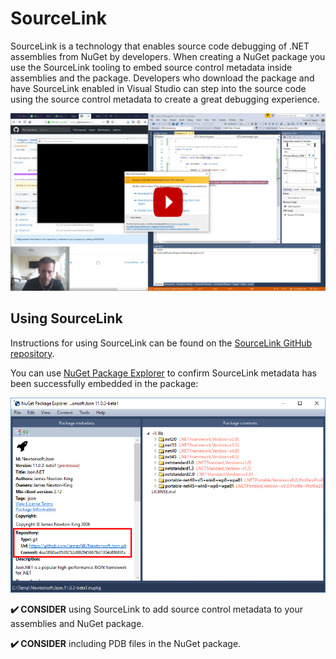 # SourceLink

SourceLink is a technology that enables source code debugging of .NET assemblies from NuGet by developers. When creating a NuGet package you use the SourceLink tooling to embed source control metadata inside assemblies and the package. Developers who download the package and have SourceLink enabled in Visual Studio can step into the source code using the source control metadata to create a great debugging experience.

[![Newtonsoft.Json SourceLink Demo](../images/sourcelink-youtube-thumbnail.png)](https://www.youtube.com/watch?time_continue=61&v=gyRGhCQPkB4)

## Using SourceLink

Instructions for using SourceLink can be found on the [SourceLink GitHub repository](https://github.com/dotnet/sourcelink/blob/master/README.md).

You can use [NuGet Package Explorer](https://github.com/NuGetPackageExplorer/NuGetPackageExplorer) to confirm SourceLink metadata has been successfully embedded in the package:

![SourceLink in NuGet Package Explorer](../images/nuget-package-explorer-sourcelink.png "SourceLink in NuGet Package Explorer")

**✔️ CONSIDER** using SourceLink to add source control metadata to your assemblies and NuGet package.

**✔️ CONSIDER** including PDB files in the NuGet package.